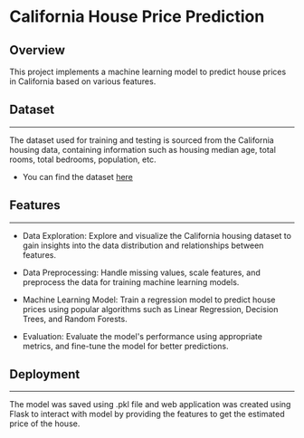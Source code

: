 # California House Price Prediction

## Overview

This project implements a machine learning model to predict house prices in California based on various features. 
## Dataset
---
The dataset used for training and testing is sourced from the California housing data, containing information such as housing median age, total rooms, total bedrooms, population, etc.
- You can find the dataset [here](https://www.kaggle.com/datasets/camnugent/california-housing-prices/)
## Features
---
- Data Exploration: Explore and visualize the California housing dataset to gain insights into the data distribution and relationships between features.

- Data Preprocessing: Handle missing values, scale features, and preprocess the data for training machine learning models.

- Machine Learning Model: Train a regression model to predict house prices using popular algorithms such as Linear Regression, Decision Trees, and Random Forests.
  
- Evaluation: Evaluate the model's performance using appropriate metrics, and fine-tune the model for better predictions.

## Deployment
---
The model was saved using .pkl file and web application was created using Flask to interact with model by providing the features to get the estimated price of the house.
